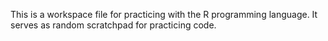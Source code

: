 This is a workspace file for practicing with the R programming language. It serves as random scratchpad for practicing code.
